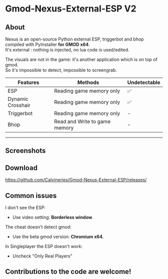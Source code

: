 # Gmod-Nexus-External-ESP V2

## About
Nexus is an open-source Python external ESP, triggerbot and bhop compiled with PyInstaller **for GMOD x64**.  
It's external : nothing is injected, no lua code is used/edited.  
  
The visuals are not in the game: it's another application which is on top of gmod.  
So it's impossible to detect, impossible to screengrab.  

|Features|Methods|Undetectable
|-|-|-|
ESP|Reading game memory only|✅
Dynamic Crosshair|Reading game memory only|✅
Triggerbot|Reading game memory only|-
Bhop|Read and Write to game memory|-
---

## Screenshots
  
## Download
https://github.com/Calvineries/Gmod-Nexus-External-ESP/releases/
  
## Common issues
I don't see the ESP:  
- Use video setting: **Borderless window**.

The cheat doesn't detect gmod:
- Use the beta gmod version: **Chromium x64**.

In Singleplayer the ESP doesn't work:
- Uncheck "Only Real Players"

## Contributions to the code are welcome!
